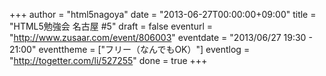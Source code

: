 +++
author = "html5nagoya"
date = "2013-06-27T00:00:00+09:00"
title = "HTML5勉強会 名古屋 #5"
draft = false
eventurl = "http://www.zusaar.com/event/806003"
eventdate = "2013/06/27 19:30 - 21:00"
eventtheme = ["フリー（なんでもOK）"]
eventlog = "http://togetter.com/li/527255"
done = true
+++
